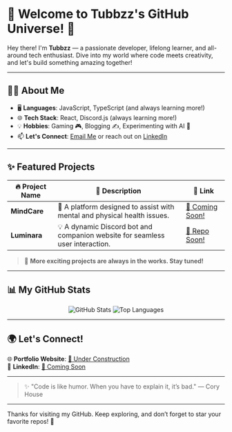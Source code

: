# 🌌 Welcome to Tubbzz's GitHub Universe! 🚀

Hey there! I'm **Tubbzz** — a passionate developer, lifelong learner, and all-around tech enthusiast. Dive into my world where code meets creativity, and let's build something amazing together!

---

## 🧑‍💻 About Me
- 🖥️ **Languages**: JavaScript, TypeScript (and always learning more!)
- 🌐 **Tech Stack**: React, Discord.js (always learning more!)
- 💡 **Hobbies**: Gaming 🎮, Blogging ✍️, Experimenting with AI 🤖
- 📫 **Let's Connect**: [Email Me](mailto:notavailable) or reach out on [LinkedIn](#notavailable)

---

## ✨ Featured Projects

| 🔥 **Project Name** | 🚀 **Description**                              | 🔗 **Link**                     |
|---------------------|-----------------------------------------------|---------------------------------|
| **MindCare**        | 🌿 A platform designed to assist with mental and physical health issues. | [🚧 Coming Soon!](#currentlynotavailable) |
| **Luminara**        | 💡 A dynamic Discord bot and companion website for seamless user interaction. | [🚧 Repo Soon!](#currentlynotavailable) |

> 🚧 **More exciting projects are always in the works. Stay tuned!**

---

## 📊 My GitHub Stats

<p align="center">
  <img src="https://github-readme-stats.vercel.app/api?username=tubbymctubbzz&show_icons=true&theme=radical" alt="GitHub Stats" />
  <img src="https://github-readme-stats.vercel.app/api/top-langs/?username=tubbymctubbzz&layout=compact&theme=radical" alt="Top Languages" />
</p>

---

## 🌍 Let's Connect!
🌐 **Portfolio Website**: [🚧 Under Construction](#notavailable)  
💼 **LinkedIn**: [🚧 Coming Soon](#notavailable)  

---

> ✨ "Code is like humor. When you have to explain it, it’s bad." — Cory House

---

Thanks for visiting my GitHub. Keep exploring, and don’t forget to star your favorite repos! 🌟
